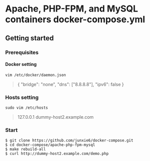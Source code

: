 # Apache, PHP-FPM, and MySQL containers docker-compose.yml

## Getting started

### Prerequisites

#### Docker setting

`vim /etc/docker/daemon.json`

> {
>   "bridge": "none",
>   "dns": ["8.8.8.8"],
>   "ipv6": false
> }

### Hosts setting

`sudo vim /etc/hosts`

> 127.0.0.1 dummy-host2.example.com

### Start

```
$ git clone https://github.com/junxie6/docker-compose.git
$ cd docker-compose/apache-php-fpm-mysql
$ make rebuild-all
$ curl http://dummy-host2.example.com/demo.php
```
